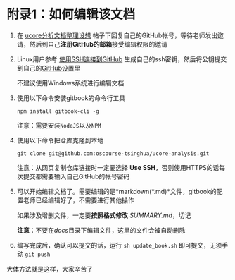 # 附录1：如何编辑该文档

1. 在 [ucore分析文档整理设想](https://piazza.com/class/i5j09fnsl7k5x0?cid=1355) 帖子下回复自己的GitHub帐号，等待老师发出邀请，然后到自己**注册GitHub的邮箱**接受编辑权限的邀请 

2. Linux用户参考 [使用SSH连接到GitHub](https://help.github.com/cn/github/authenticating-to-github/connecting-to-github-with-ssh) 生成自己的ssh密钥，然后将公钥提交到自己的[GitHub设置](https://github.com/settings/keys)里

   不建议使用Windows系统进行编辑文档

3. 使用以下命令安装gitbook的命令行工具

   ```shell
   npm install gitbook-cli -g
   ```

     注意：需要安装`NodeJS`以及`NPM`

4. 使用以下命令把仓库克隆到本地

   ```shell
   git clone git@github.com:oscourse-tsinghua/ucore-analysis.git
   ```

   注意：从网页复制仓库链接时一定要选择 **Use SSH**，否则使用HTTPS的话每次提交都需要输入自己GitHub的帐号密码

5. 可以开始编辑文档了。需要编辑的是*markdown(\*.md)*文件，gitbook的配置老师已经编辑好了，不需要进行其他操作

   如果涉及增删文件，一定要**按照格式修改** *SUMMARY.md*，切记

   **注意**：不要在*docs*目录下编辑文件，这里的文件会被自动删除

6. 编写完成后，确认可以提交的话，运行 `sh update_book.sh` 即可提交，无须手动 `git push`

 大体方法就是这样，大家辛苦了

